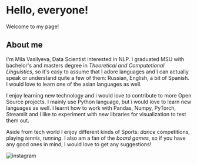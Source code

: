 # Hello, everyone! 
Welcome to my page!

## About me
I'm Mila Vasilyeva, Data Scientist interested in NLP. I graduated MSU with bachelor's and masters degree in *Theoretical and Computetional Linguistics*, so it's easy to assume that I adore languages and I can actually speak or understand quite a few of them: Russian, English, a bit of Spanish. I would love to learn one of the asian languages as well.

I enjoy learning new technology and i would love to contribute to more Open Source projects. I mainly use Python language, but i would love to learn new languages as well. I learnt how to work with Pandas, Numpy, PyTorch, Streamlit and I like to experiment with new libraries for visualization to test them out.

Aside from tech world I enjoy different kinds of Sports: *dance* competitions, playing *tennis*, *running*. I also am a fan of the *board games*, so if you have any good ones in mind, I would love to get any suggestions!

![instagram](https://img.shields.io/badge/instagram-#E4405F?style=for-the-badge&logo=Instagram&logoColor=pink)
